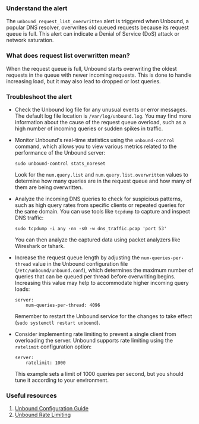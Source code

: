 ### Understand the alert

The `unbound_request_list_overwritten` alert is triggered when Unbound, a popular DNS resolver, overwrites old queued requests because its request queue is full. This alert can indicate a Denial of Service (DoS) attack or network saturation.

### What does request list overwritten mean?

When the request queue is full, Unbound starts overwriting the oldest requests in the queue with newer incoming requests. This is done to handle increasing load, but it may also lead to dropped or lost queries.

### Troubleshoot the alert

- Check the Unbound log file for any unusual events or error messages. The default log file location is `/var/log/unbound.log`. You may find more information about the cause of the request queue overload, such as a high number of incoming queries or sudden spikes in traffic.

- Monitor Unbound's real-time statistics using the `unbound-control` command, which allows you to view various metrics related to the performance of the Unbound server:

  ```
  sudo unbound-control stats_noreset
  ```

  Look for the `num.query.list` and `num.query.list.overwritten` values to determine how many queries are in the request queue and how many of them are being overwritten.

- Analyze the incoming DNS queries to check for suspicious patterns, such as high query rates from specific clients or repeated queries for the same domain. You can use tools like `tcpdump` to capture and inspect DNS traffic:

  ```
  sudo tcpdump -i any -nn -s0 -w dns_traffic.pcap 'port 53'
  ```

  You can then analyze the captured data using packet analyzers like Wireshark or tshark.

- Increase the request queue length by adjusting the `num-queries-per-thread` value in the Unbound configuration file (`/etc/unbound/unbound.conf`), which determines the maximum number of queries that can be queued per thread before overwriting begins. Increasing this value may help to accommodate higher incoming query loads:

  ```
  server:
      num-queries-per-thread: 4096
  ```

  Remember to restart the Unbound service for the changes to take effect (`sudo systemctl restart unbound`).

- Consider implementing rate limiting to prevent a single client from overloading the server. Unbound supports rate limiting using the `ratelimit` configuration option:

  ```
  server:
      ratelimit: 1000
  ```

  This example sets a limit of 1000 queries per second, but you should tune it according to your environment.

### Useful resources

1. [Unbound Configuration Guide](https://nlnetlabs.nl/documentation/unbound/unbound.conf/)
2. [Unbound Rate Limiting](https://calomel.org/unbound_dns.html#ratelimit)
